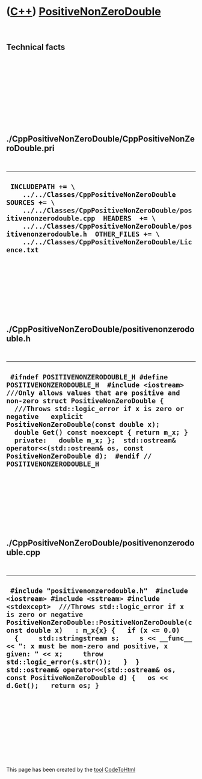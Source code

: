 



 

 

 

 

 

([C++](Cpp.md)) [PositiveNonZeroDouble](CppPositiveNonZeroDouble.md)
======================================================================

 

Technical facts
---------------

 

 

 

 

 

 

./CppPositiveNonZeroDouble/CppPositiveNonZeroDouble.pri
-------------------------------------------------------

 

  --------------------------------------------------------------------------------------------------------------------------------------------------------------------------------------------------------------------------------------------------------------------------------------------------------------
  ` INCLUDEPATH += \     ../../Classes/CppPositiveNonZeroDouble  SOURCES += \     ../../Classes/CppPositiveNonZeroDouble/positivenonzerodouble.cpp  HEADERS  += \     ../../Classes/CppPositiveNonZeroDouble/positivenonzerodouble.h  OTHER_FILES += \     ../../Classes/CppPositiveNonZeroDouble/Licence.txt`
  --------------------------------------------------------------------------------------------------------------------------------------------------------------------------------------------------------------------------------------------------------------------------------------------------------------

 

 

 

 

 

./CppPositiveNonZeroDouble/positivenonzerodouble.h
--------------------------------------------------

 

  --------------------------------------------------------------------------------------------------------------------------------------------------------------------------------------------------------------------------------------------------------------------------------------------------------------------------------------------------------------------------------------------------------------------------------------------------------------------------------
  ` #ifndef POSITIVENONZERODOUBLE_H #define POSITIVENONZERODOUBLE_H  #include <iostream>  ///Only allows values that are positive and non-zero struct PositiveNonZeroDouble {   ///Throws std::logic_error if x is zero or negative   explicit PositiveNonZeroDouble(const double x);   double Get() const noexcept { return m_x; }    private:   double m_x; };  std::ostream& operator<<(std::ostream& os, const PositiveNonZeroDouble d);  #endif // POSITIVENONZERODOUBLE_H`
  --------------------------------------------------------------------------------------------------------------------------------------------------------------------------------------------------------------------------------------------------------------------------------------------------------------------------------------------------------------------------------------------------------------------------------------------------------------------------------

 

 

 

 

 

./CppPositiveNonZeroDouble/positivenonzerodouble.cpp
----------------------------------------------------

 

  -------------------------------------------------------------------------------------------------------------------------------------------------------------------------------------------------------------------------------------------------------------------------------------------------------------------------------------------------------------------------------------------------------------------------------------------------------------------------------------------------------------------
  ` #include "positivenonzerodouble.h"  #include <iostream> #include <sstream> #include <stdexcept>  ///Throws std::logic_error if x is zero or negative PositiveNonZeroDouble::PositiveNonZeroDouble(const double x)   : m_x{x} {   if (x <= 0.0)   {     std::stringstream s;     s << __func__ << ": x must be non-zero and positive, x given: " << x;     throw std::logic_error(s.str());   }  }  std::ostream& operator<<(std::ostream& os, const PositiveNonZeroDouble d) {   os << d.Get();   return os; }`
  -------------------------------------------------------------------------------------------------------------------------------------------------------------------------------------------------------------------------------------------------------------------------------------------------------------------------------------------------------------------------------------------------------------------------------------------------------------------------------------------------------------------

 

 

 

 

 





 




This page has been created by the [tool](Tools.md)
[CodeToHtml](ToolCodeToHtml.md)
